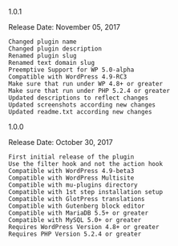 1.0.1

Release Date: November 05, 2017

    Changed plugin name
    Changed plugin description
    Renamed plugin slug
    Renamed text domain slug
    Preemptive Support for WP 5.0-alpha
    Compatible with WordPress 4.9-RC3
    Make sure that run under WP 4.8+ or greater
    Make sure that run under PHP 5.2.4 or greater
    Updated descriptions to reflect changes
    Updated screenshots according new changes
    Updated readme.txt according new changes

1.0.0

Release Date: October 30, 2017

    First initial release of the plugin
    Use the filter hook and not the action hook
    Compatible with WordPress 4.9-beta3
    Compatible with WordPress Multisite
    Compatible with mu-plugins directory
    Compatible with 1st step installation setup
    Compatible with GlotPress translations
    Compatible with Gutenberg block editor
    Compatible with MariaDB 5.5+ or greater
    Compatible with MySQL 5.0+ or greater
    Requires WordPress Version 4.8+ or greater
    Requires PHP Version 5.2.4 or greater

